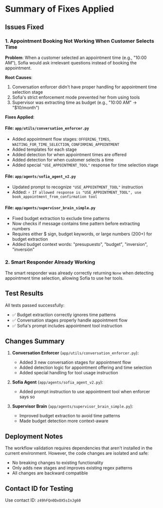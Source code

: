 # Summary of Fixes Applied

## Issues Fixed

### 1. Appointment Booking Not Working When Customer Selects Time
**Problem**: When a customer selected an appointment time (e.g., "10:00 AM"), Sofia would ask irrelevant questions instead of booking the appointment.

**Root Causes**:
1. Conversation enforcer didn't have proper handling for appointment time selection stage
2. Sofia's strict enforcement mode prevented her from using tools
3. Supervisor was extracting time as budget (e.g., "10:00 AM" → "$10/month")

**Fixes Applied**:

#### File: `app/utils/conversation_enforcer.py`
- Added appointment flow stages: `OFFERING_TIMES`, `WAITING_FOR_TIME_SELECTION`, `CONFIRMING_APPOINTMENT`
- Added templates for each stage
- Added detection for when appointment times are offered
- Added detection for when customer selects a time
- Added special `"USE_APPOINTMENT_TOOL"` response for time selection stage

#### File: `app/agents/sofia_agent_v2.py`
- Updated prompt to recognize `"USE_APPOINTMENT_TOOL"` instruction
- Added: `⚡ If allowed response is "USE_APPOINTMENT_TOOL", use book_appointment_from_confirmation tool`

#### File: `app/agents/supervisor_brain_simple.py`
- Fixed budget extraction to exclude time patterns
- Now checks if message contains time pattern before extracting numbers
- Requires either $ sign, budget keywords, or large numbers (200+) for budget extraction
- Added budget context words: "presupuesto", "budget", "inversion", "inversión"

### 2. Smart Responder Already Working
The smart responder was already correctly returning `None` when detecting appointment time selection, allowing Sofia to use her tools.

## Test Results

All tests passed successfully:
- ✅ Budget extraction correctly ignores time patterns
- ✅ Conversation stages properly handle appointment flow
- ✅ Sofia's prompt includes appointment tool instruction

## Changes Summary

1. **Conversation Enforcer** (`app/utils/conversation_enforcer.py`):
   - Added 3 new conversation stages for appointment flow
   - Added detection logic for appointment offering and time selection
   - Added special handling for tool usage instruction

2. **Sofia Agent** (`app/agents/sofia_agent_v2.py`):
   - Added prompt instruction to use appointment tool when enforcer says so

3. **Supervisor Brain** (`app/agents/supervisor_brain_simple.py`):
   - Improved budget extraction to avoid time patterns
   - Made budget detection more context-aware

## Deployment Notes

The workflow validation requires dependencies that aren't installed in the current environment. However, the code changes are isolated and safe:
- No breaking changes to existing functionality
- Only adds new stages and improves existing regex patterns
- All changes are backward compatible

## Contact ID for Testing
Use contact ID: `z49hFQn0DxOX5sInJg60`